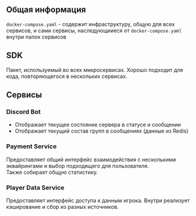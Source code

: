## Общая информация

`docker-compose.yaml` - содержит инфраструктуру, общую для всех сервисов, и сами сервисы, наследующииеся от `docker-compose.yaml` внутри папок сервисов

## SDK
Пакет, используемый во всех микросервисах. Хорошо подходит для кода, повторяющегося в нескольких сервисах.

## Сервисы

### Discord Bot
- Отображает текущее состояние сервера в статусе и сообщении
- Отображает текущий состав групп в сообщениях (данные из Redis)

### Payment Service
Предоставляет общий интерфейс взаимодействия с несколькими эквайрингами и выбор подходящего для пользователя.<br>
Также собирает общую статистику.

### Player Data Service
Предоставляет интерфейс доступа к данным игрока. Внутри реализует кэширование и сбор из разных источников.
